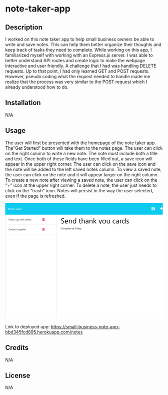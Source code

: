 # note-taker-app

## Description

I worked on this note taker app to help small business owners be able to write and save notes. This can help them better organize their thoughts and keep track of tasks they need to complete. While working on this app, I familiarized myself with working with an Express.js server. I was able to better understand API routes and create logic to make the webpage interactive and user friendly. A challenge that I had was handling DELETE requests. Up to that point, I had only learned GET and POST requests. However, pseudo coding what the request needed to handle made me realize that the process was very similar to the POST request which I already understood how to do.

## Installation

N/A

## Usage

The user will first be presented with the homepage of the note taker app. The"Get Started" button will take them to the notes page. The user can click on the right column to write a new note. The note must include both a title and text. Once both of these fields have been filled out, a save icon will appear in the upper right corner. The user can click on the save icon and the note will be added to the left saved notes column. To view a saved note, the user can click on the note and it will appear larger on the right column. To create a new note after viewing a saved note, the user can click on the "+" icon at the upper right corner. To delete a note, the user just needs to click on the "trash" icon. Notes will persist in the way the user selected, even if the page is refreshed.

![Note Taker App Screenshot](public/assets/images/NoteTakerScreenshot.png)

Link to deployed app: https://small-business-note-app-bbd345fcd895.herokuapp.com/notes

## Credits

N/A

## License

N/A
